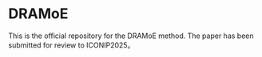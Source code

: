 # DRAMoE
This is the official repository for the DRAMoE method. The paper has been submitted for review to ICONIP2025。
